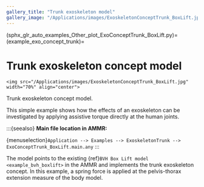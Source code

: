 ```yaml
---
gallery_title: "Trunk exoskeleton model"
gallery_image: "/Applications/images/ExoskeletonConceptTrunk_BoxLift.jpg"
---
```


(sphx_glr_auto_examples_Other_plot_ExoConceptTrunk_BoxLift.py)=
(example_exo_concept_trunk)=
# Trunk exoskeleton concept model


````{sidebar} **Example**
<img src="/Applications/images/ExoskeletonConceptTrunk_BoxLift.jpg" width="70%" align="center">
````

Trunk exoskeleton concept model.

This simple example shows how the effects of an exoskeleton can be investigated by applying assistive torque
directly at the human joints.



:::{seealso}
**Main file location in AMMR:**

{menuselection}`Application --> Examples --> ExoskeletonTrunk --> ExoConceptTrunk_BoxLift.main.any`
:::

The model points to the existing {ref}`BVH Box Lift model <example_bvh_boxlift>` in the AMMR and implements
the trunk exoskeleton concept. In this example, a spring force is applied at the pelvis-thorax extension measure of the body model.

